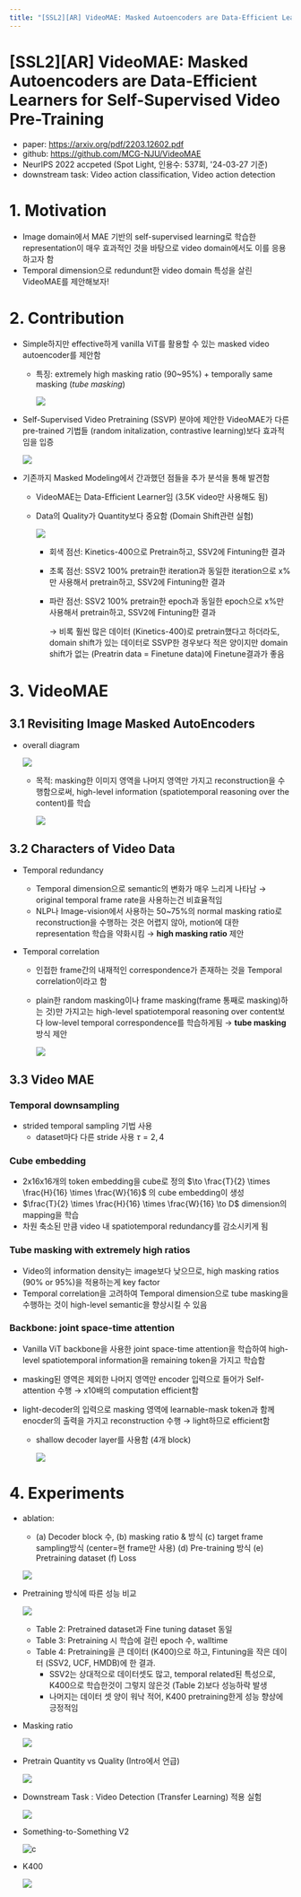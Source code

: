 ```yaml
---
title: "[SSL2][AR] VideoMAE: Masked Autoencoders are Data-Efficient Learners for Self-Supervised Video Pre-Training"
---
```

# [SSL2][AR] VideoMAE: Masked Autoencoders are Data-Efficient Learners for Self-Supervised Video Pre-Training

- paper: https://arxiv.org/pdf/2203.12602.pdf
- github: https://github.com/MCG-NJU/VideoMAE
- NeurIPS 2022 accpeted (Spot Light, 인용수: 537회, '24-03-27 기준)
- downstream task: Video action classification, Video action detection

# 1. Motivation

- Image domain에서 MAE 기반의 self-supervised learning로 학습한 representation이 매우 효과적인 것을 바탕으로 video domain에서도 이를 응용하고자 함
- Temporal dimension으로 redundunt한 video domain 특성을 살린 VideoMAE를 제안해보자!

# 2. Contribution

- Simple하지만 effective하게 vanilla ViT를 활용할 수 있는 masked video autoencoder를 제안함

  - 특징: extremely high masking ratio (90~95%) + temporally same masking (*tube masking*)

    ![](../images/2024-03-27/image-20240327132228485.png)

- Self-Supervised Video Pretraining (SSVP) 분야에 제안한 VideoMAE가 다른 pre-trained 기법들 (random initalization, contrastive learning)보다 효과적임을 입증

  ![](../images/2024-03-27/image-20240327123548339.png)

- 기존까지 Masked Modeling에서 간과했던 점들을 추가 분석을 통해 발견함

  - VideoMAE는 Data-Efficient Learner임 (3.5K video만 사용해도 됨)

  - Data의 Quality가 Quantity보다 중요함 (Domain Shift관련 실험)

    ![](../images/2024-03-27/image-20240327122959025.png)

    - 회색 점선: Kinetics-400으로 Pretrain하고, SSV2에 Fintuning한 결과

    - 초록 점선: SSV2 100% pretrain한 iteration과 동일한 iteration으로 x%만 사용해서 pretrain하고, SSV2에 Fintuning한 결과

    - 파란 점선: SSV2 100% pretrain한 epoch과 동일한 epoch으로 x%만 사용해서 pretrain하고, SSV2에 Fintuning한 결과

      $\to$ 비록 훨씬 많은 데이터 (Kinetics-400)로 pretrain했다고 하더라도, domain shift가 있는 데이터로 SSVP한 경우보다 적은 양이지만 domain shift가 없는 (Preatrin data = Finetune data)에 Finetune결과가 좋음

# 3. VideoMAE

## 3.1 Revisiting Image Masked AutoEncoders

- overall diagram

  ![](../images/2024-03-27/image-20240327125031297.png)

  - 목적: masking한 이미지 영역을 나머지 영역만 가지고 reconstruction을 수행함으로써, high-level information (spatiotemporal reasoning over the content)를 학습

    ![](../images/2024-03-27/image-20240327125555414.png)



## 3.2 Characters of Video Data

- Temporal redundancy

  - Temporal dimension으로 semantic의 변화가 매우 느리게 나타남 $\to$ original temporal frame rate을 사용하는건 비효율적임
  - NLP나 Image-vision에서 사용하는 50~75%의 normal masking ratio로 reconstruction을 수행하는 것은 어렵지 않아, motion에 대한 representation 학습을 약화시킴 $\to$ **high masking ratio** 제안 

- Temporal correlation

  - 인접한 frame간의 내재적인 correspondence가 존재하는 것을 Temporal correlation이라고 함

  - plain한 random masking이나 frame masking(frame 통째로 masking)하는 것)만 가지고는 high-level spatiotemporal reasoning over content보다 low-level temporal correspondence를 학습하게됨 $\to$ **tube masking**방식 제안

    ![](../images/2024-03-27/image-20240327123422353.png)



## 3.3 Video MAE

### Temporal downsampling

- strided temporal sampling 기법 사용 
  - dataset마다 다른 stride 사용 $\tau =2, 4$

### Cube embedding

-  2x16x16개의 token embedding을 cube로 정의 $\to \frac{T}{2} \times \frac{H}{16} \times \frac{W}{16}$ 의 cube embedding이 생성
-  $\frac{T}{2} \times \frac{H}{16} \times \frac{W}{16} \to D$ dimension의 mapping을 학습
-  차원 축소된 만큼 video 내 spatiotemporal redundancy를 감소시키게 됨

### Tube masking with extremely high ratios

- Video의 information density는 image보다 낮으므로, high masking ratios (90% or 95%)을 적용하는게 key factor
- Temporal correlation을 고려하여 Temporal dimension으로 tube masking을 수행하는 것이 high-level semantic을 향상시킬 수 있음

### Backbone: joint space-time attention

- Vanilla ViT backbone을 사용한 joint space-time attention을 학습하여 high-level spatiotemporal information을 remaining token을 가지고 학습함

- masking된 영역은 제외한 나머지 영역만 encoder 입력으로 들어가 Self-attention 수행 $\to$ x10배의 computation efficient함

- light-decoder의 입력으로 masking 영역에 learnable-mask token과 함께 enocder의 출력을 가지고 reconstruction 수행 $\to$ light하므로 efficient함

  - shallow decoder layer를 사용함 (4개 block)

    ![](../images/2024-03-27/image-20240327133505183.png)

# 4. Experiments

- ablation: 

  - (a) Decoder block 수, (b) masking ratio & 방식 (c) target frame sampling방식 (center=현 frame만 사용) (d) Pre-training 방식 (e) Pretraining dataset (f) Loss

  ![](../images/2024-03-27/image-20240327133535785.png)

  

- Pretraining 방식에 따른 성능 비교

  ![](../images/2024-03-27/image-20240327133604529.png)

  - Table 2: Pretrained dataset과 Fine tuning dataset 동일
  - Table 3: Pretraining 시 학습에 걸린 epoch 수, walltime
  - Table 4: Pretraining을 큰 데이터 (K400)으로 하고, Fintuning을 작은 데이터 (SSV2, UCF, HMDB)에 한 결과.
    - SSV2는 상대적으로 데이터셋도 많고, temporal related된 특성으로, K400으로 학습한것이 그렇지 않은것 (Table 2)보다 성능하락 발생
    - 나머지는 데이터 셋 양이 워낙 적어, K400 pretraining한게 성능 향상에 긍정적임

- Masking ratio

  ![](../images/2024-03-27/image-20240327133954617.png)

- Pretrain Quantity vs Quality (Intro에서 언급)

  ![](../images/2024-03-27/image-20240327122959025.png)

- Downstream Task : Video Detection (Transfer Learning) 적용 실험

  ![](../images/2024-03-27/image-20240327134049424.png)

- Something-to-Something V2

  ![c](../images/2024-03-27/image-20240327134117629.png)

- K400

  ![](../images/2024-03-27/image-20240327134138812.png)
